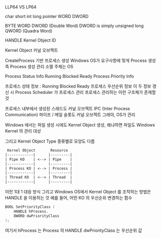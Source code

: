 
LLP64 VS LP64 

char short int long pointer 
WORD 
DWORD 

BYTE 
WORD 
DWORD (Double Word) 
DWORD is simply unsigned long 
QWORD (Quadra Word)

HANDLE 
Kernel Object ID 

Kernel Object 
커널 오브젝트 

CreateProcess 기반 프로세스 생성 
Windows OS가 요구사항에 맞게 Process 생성
즉 Process 생성 관리 소멸 주체는 OS 

Process Status Info 
Running Blocked Ready 
Process Priority Info 

프로세스 상태 정보 : Running Blocked Ready
프로세스 우선순위 정보 
이 두 정보 갱신 시 Process Scheduler 가 프로세스 관리 
프로세스 관리하는 이런 구조체가 존재할 것 

프로세스 내부에서 생성된 스레드도 커널 오브젝트 
IPC (Inter Process Communication) 파이프 / 메일 슬롯도 커널 오브젝트 
그래야, OS가 관리 

Windows 에서는 파일 생성 시에도 Kernel Object 생성, 왜냐하면 
파일도 Windows Kernel 의 관리 대상 

그리고 Kernel Object Type 종류별로 모양도 다름 

```txt
 Kernel Object       Resource 
|------------|      |---------|
| Pipe KO    | <--> | Pipe    |
|------------|      |---------|
| Process KO | <--> | Process |
|------------|      |---------|
| Thread KO  | <--> | Thread  |
|------------|      |---------|
```

이런 1대 1 대응 방식 
그리고 Windows OS에서 Kernel Object 를 조작하는 방법은 
HANDLE 을 이용하는 것 예를 들어, 
어떤 KO 의 우선순위 변경하는 함수 
```cpp
BOOL SetPriorityClass (
    HANDLE hProcess, 
    DWORD dwPriorityClass 
);
```
여기서 hProcess 는 Process 의 HANDLE 
dwPriorityClass 는 우선순위 값 



